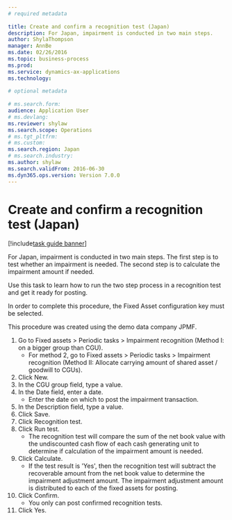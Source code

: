 ```yaml
--- 
# required metadata 
 
title: Create and confirm a recognition test (Japan)
description: For Japan, impairment is conducted in two main steps. 
author: ShylaThompson
manager: AnnBe 
ms.date: 02/26/2016
ms.topic: business-process 
ms.prod:  
ms.service: dynamics-ax-applications 
ms.technology:  
 
# optional metadata 
 
# ms.search.form:   
audience: Application User 
# ms.devlang:  
ms.reviewer: shylaw
ms.search.scope: Operations 
# ms.tgt_pltfrm:  
# ms.custom:  
ms.search.region: Japan
# ms.search.industry: 
ms.author: shylaw
ms.search.validFrom: 2016-06-30 
ms.dyn365.ops.version: Version 7.0.0 
---
```

# Create and confirm a recognition test (Japan)

[!include[task guide banner](../../includes/task-guide-banner.md)]

For Japan, impairment is conducted in two main steps. The first step is to test whether an impairment is needed. The second step is to calculate the impairment amount if needed. 

Use this task to learn how to run the two step process in a recognition test and get it ready for posting. 

In order to complete this procedure, the Fixed Asset configuration key must be selected.

This procedure was created using the demo data company JPMF.

1. Go to Fixed assets > Periodic tasks > Impairment recognition (Method I: on a bigger group than CGU).
    * For method 2, go to Fixed assets > Periodic tasks > Impairment recognition (Method II: Allocate carrying amount of shared asset / goodwill to CGUs).  
2. Click New.
3. In the CGU group field, type a value.
4. In the Date field, enter a date.
    * Enter the date on which to post the impairment transaction.  
5. In the Description field, type a value.
6. Click Save.
7. Click Recognition test.
8. Click Run test.
    * The recognition test will compare the sum of the net book value with the undiscounted cash flow of each cash generating unit to determine if calculation of the impairment amount is needed.  
9. Click Calculate.
    * If the test result is 'Yes', then the recognition test will subtract the recoverable amount from the net book value to determine the impairment adjustment amount. The impairment adjustment amount is distributed to each of the fixed assets for posting.  
10. Click Confirm.
    * You only can post confirmed recognition tests.  
11. Click Yes.

